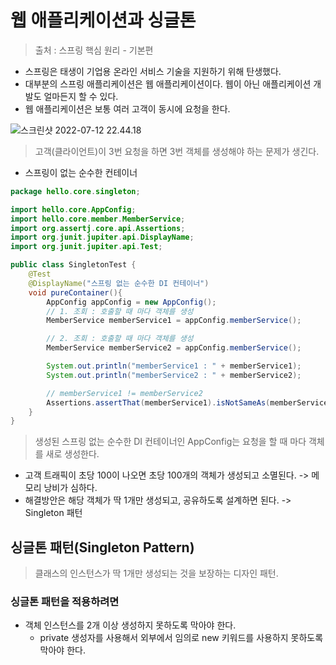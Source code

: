 # 웹 애플리케이션과 싱글톤

> 출처 : 스프링 핵심 원리 - 기본편

- 스프링은 태생이 기업용 온라인 서비스 기술을 지원하기 위해 탄생했다.
- 대부분의 스프링 애플리케이션은 웹 애플리케이션이다. 웹이 아닌 애플리케이션 개발도 얼마든지 할 수 있다.
- 웹 애플리케이션은 보통 여러 고객이 동시에 요청을 한다.

![스크린샷 2022-07-12 22.44.18](https://tva1.sinaimg.cn/large/e6c9d24egy1h44h89lcfwj20xw0is40c.jpg)

> 고객(클라이언트)이 3번 요청을 하면 3번 객체를 생성해야 하는 문제가 생긴다.



* 스프링이 없는 순수한 컨테이너

```java
package hello.core.singleton;

import hello.core.AppConfig;
import hello.core.member.MemberService;
import org.assertj.core.api.Assertions;
import org.junit.jupiter.api.DisplayName;
import org.junit.jupiter.api.Test;

public class SingletonTest {
    @Test
    @DisplayName("스프링 없는 순수한 DI 컨테이너")
    void pureContainer(){
        AppConfig appConfig = new AppConfig();
        // 1. 조회 : 호출할 때 마다 객체를 생성
        MemberService memberService1 = appConfig.memberService();

        // 2. 조회 : 호출할 때 마다 객체를 생성
        MemberService memberService2 = appConfig.memberService();

        System.out.println("memberService1 : " + memberService1);
        System.out.println("memberService2 : " + memberService2);

        // memberService1 != memberService2
        Assertions.assertThat(memberService1).isNotSameAs(memberService2);
    }
}
```

> 생성된 스프링 없는 순수한 DI 컨테이너인 AppConfig는 요청을 할 때 마다 객체를 새로 생성한다.

* 고객 트래픽이 초당 100이 나오면 초당 100개의 객체가 생성되고 소멸된다. -> 메모리 낭비가 심하다.
* 해결방안은 해당 객체가 딱 1개만 생성되고, 공유하도록 설계하면 된다. -> Singleton 패턴 



## 싱글톤 패턴(Singleton Pattern)

> 클래스의 인스턴스가 딱 1개만 생성되는 것을 보장하는 디자인 패턴.

### 싱글톤 패턴을 적용하려면

* 객체 인스턴스를 2개 이상 생성하지 못하도록 막아야 한다.
  * private 생성자를 사용해서 외부에서 임의로 new 키워드를 사용하지 못하도록 막아야 한다.